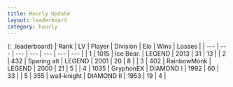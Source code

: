 ```yaml
---
title: Hourly Update
layout: leaderboard
category: hourly
---
```


{: .leaderboard}
| Rank | LV | Player | Division | Elo | Wins | Losses |
| --- | --- | --- | --- | --- | --- | --- |
| <span data-change="0">1</span> | 1015 | <span title="ID: 417840">Ice Bear.</span> | LEGEND | <span data-change="0">2013</span> | <span data-change="0">31</span> | <span data-change="0">13</span> |
| <span data-change="1">2</span> | 432 | <span title="ID: 382502">Sparing alt</span> | LEGEND | <span data-change="0">2001</span> | <span data-change="0">20</span> | <span data-change="0">8</span> |
| <span data-change="-1">3</span> | 402 | <span title="ID: 374807">RainbowMonk</span> | LEGEND | <span data-change="-1">2000</span> | <span data-change="0">21</span> | <span data-change="1">5</span> |
| <span data-change="0">4</span> | 1035 | <span title="ID: 315148">GryphonEX</span> | DIAMOND I | <span data-change="9">1992</span> | <span data-change="3">60</span> | <span data-change="2">33</span> |
| <span data-change="0">5</span> | 355 | <span title="ID: 63362">wall-knight</span> | DIAMOND II | <span data-change="0">1953</span> | <span data-change="0">19</span> | <span data-change="0">4</span> |